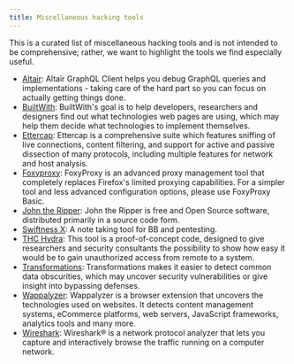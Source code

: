 ```yaml
---
title: Miscellaneous hacking tools
---
```


This is a curated list of miscellaneous hacking tools and is not intended to be comprehensive; rather, we want to highlight the tools we find especially useful.

* [Altair](https://altair.sirmuel.design/): Altair GraphQL Client helps you debug GraphQL queries and implementations - taking care of the hard part so you can focus on actually getting things done.
* [BuiltWith](https://addons.mozilla.org/en-US/firefox/addon/builtwith/): BuiltWith's goal is to help developers, researchers and designers find out what technologies web pages are using, which may help them decide what technologies to implement themselves.
* [Ettercap](https://www.ettercap-project.org/): Ettercap is a comprehensive suite which features sniffing of live connections, content filtering, and support for active and passive dissection of many protocols, including multiple features for network and host analysis.
* [Foxyproxy](https://addons.mozilla.org/en-US/firefox/addon/foxyproxy-standard/): FoxyProxy is an advanced proxy management tool that completely replaces Firefox's limited proxying capabilities. For a simpler tool and less advanced configuration options, please use FoxyProxy Basic.
* [John the Ripper](https://www.openwall.com/john/): John the Ripper is free and Open Source software, distributed primarily in a source code form.
* [Swiftness X](https://github.com/ehrishirajsharma/SwiftnessX): A note taking tool for BB and pentesting.
* [THC Hydra](https://github.com/vanhauser-thc/thc-hydra): This tool is a proof-of-concept code, designed to give researchers and security consultants the possibility to show how easy it would be to gain unauthorized access from remote to a system.
* [Transformations](https://transformations.jobertabma.nl/): Transformations makes it easier to detect common data obscurities, which may uncover security vulnerabilities or give insight into bypassing defenses.
* [Wappalyzer](https://addons.mozilla.org/en-US/firefox/addon/wappalyzer/): Wappalyzer is a browser extension that uncovers the technologies used on websites. It detects content management systems, eCommerce platforms, web servers, JavaScript frameworks, analytics tools and many more.
* [Wireshark](https://www.wireshark.org/): Wireshark® is a network protocol analyzer that lets you capture and interactively browse the traffic running on a computer network. 
